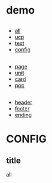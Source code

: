 # demo

##

- [all](index.php)
- [ucp](index.php?f=ucp)
- [text](index.php?f=text)
- [config](index.php?f=config)

##

- [page](index.php?f=page)
- [unit](index.php?f=unit)
- [card](index.php?f=card)
- [pop](index.php?f=pop)

##

- [header](index.php?f=header)
- [footer](index.php?f=footer)
- [ending](index.php?f=ending)




# CONFIG

## title

all